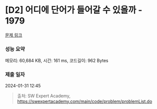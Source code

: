 # [D2] 어디에 단어가 들어갈 수 있을까 - 1979 

[문제 링크](https://swexpertacademy.com/main/code/problem/problemDetail.do?contestProbId=AV5PuPq6AaQDFAUq) 

### 성능 요약

메모리: 60,684 KB, 시간: 161 ms, 코드길이: 962 Bytes

### 제출 일자

2024-01-31 12:45



> 출처: SW Expert Academy, https://swexpertacademy.com/main/code/problem/problemList.do